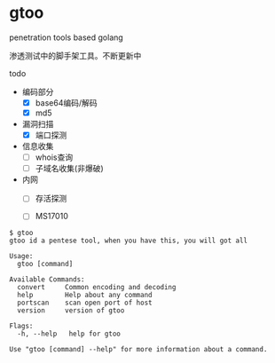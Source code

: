 # gtoo
penetration tools based golang

渗透测试中的脚手架工具。不断更新中

todo
- 编码部分
    - [x] base64编码/解码
    - [x] md5

- 漏洞扫描
    - [x] 端口探测

- 信息收集
    - [ ] whois查询
    - [ ] 子域名收集(非爆破)

- 内网
    - [ ] 存活探测
    - [ ] MS17010


```
$ gtoo                    
gtoo id a pentese tool, when you have this, you will got all

Usage:
  gtoo [command]

Available Commands:
  convert     Common encoding and decoding
  help        Help about any command
  portscan    scan open port of host
  version     version of gtoo

Flags:
  -h, --help   help for gtoo

Use "gtoo [command] --help" for more information about a command.
```